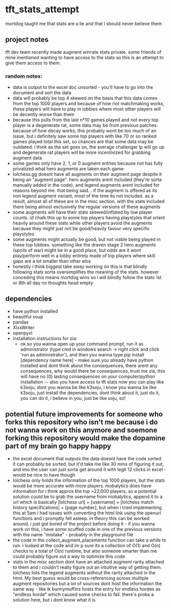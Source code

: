 # tft_stats_attempt
mortdog taught me that stats are a lie and that i should never believe them

## project notes
tft dev team recently made augment winrate stats private. some friends of mine mentioned wanting to have access to the stats so this is an attempt to give them access to them. 

### random notes:
- data is output to the excel doc unsorted - you'll have to go into the document and sort the data 
- data will probably be top 4 skewed on the basis that this data comes from the top 1000 players and because of how riot matchmaking works, these players will have to play in lobbies where most other players will be decently worse than them
- because this pulls from the last n*10 games played and not every top player is a degenerate rat, some data may be from previous patches. because of how decay works, this probably wont be too much of an issue, but i definitely saw some top players with like 70 or so ranked games played total this set, so chances are that some data may be outdated. i think as the set goes on, the average challenger lp will go up and degenerate rat players will be more incentivized for grabbing augment data
- some games only have 2, 1, or 0 augment entries because riot has fully privatized what hero augments are taken each game
- lolchess.gg doesnt have all augments on their augment page despite it being an "augment page". hero augments arent included (they're sorta manually added in the code), and legend augments arent included for reasons beyond me. that being said... if the augment is offered as its non legend augment variant, most of the time its not included. as a result, almost all of these are in the misc section, with the stats included there being almost exclusively the regular versions of these augments 
- some augments will have their stats skewed/inflated by low player counts.  id chalk this up to some top players having playstyles that orient heavily around these stats while other players avoid the augments because they might just not be good/heavily favour very specific playstyles
- some augments might actually be good, but not viable being played in these top lobbies. something like the draven stage 2 hero augments (spoils of war) might be in a good place, but odds are it wont play/perform well in a lobby entirely made of top players where skill gaps are a lot smaller than other elos
- honestly i think biggest take away working on this is that blindly following stats sorta oversimplifies the meaning of the stats. however conceding this means mortdog wins so i will blindly follow the stats 1st or 8th all day no thoughts head empty

## dependencies
- have python installed
- beautiful soup
- pandas
- XlxsWriter
- openpyxl
- installation instructions for zia:
  - ok so you wanna open up your command prompt, run it as administrator (type cmd in windows search -> right click and click 'run as administrator'), and then you wanna type pip install [dependency name here] - make sure you already have python installed and dont think about the consequences, there arent any consequences, why would there be consequences, trust me zia, this will have no (0) lasting consequences on your computer/python installation -- also you have access to tft stats now you can play like k3soju, dont you wanna be like k3soju, i know you wanna be like k3soju, just install the dependencies, dont think about it, just do it, you can do it, i believe in you, just be like soju, ez!

## potential future improvements for someone who forks this repository who isn't me because i do not wanna work on this anymore and soemone forking this repository would make the dopamine part of my brain go happy happy 
- the excel document that outputs the data doesnt have the code sorted. it can probably be sorted, but it'd take me like 30 mins of figuring it out, and imo the user can just sorta get around it with legit 12 clicks in excel - would be nice to have though 
- lolchess only holds the information of the top 1000 players, but the stats would be more accurate with more players. mobalytics does have information for i think approx the top ~22,000 players, so a potential solution could be to grab the username from mobalytics, append it to a url which is basically [lolchess url] + [username] + [lolchess match history specifications] + [page number], but when i tried implementing this at 5am i had issues with converting the html link using the openurl functions and i promptly fell asleep. in theory this can be worked around, i just got bored of the project before doing it - if you wanna work on this, i have some scuffed code in one of the previous versions with the name "mistake" - probably in the playground file
- the code in the collect_augment_placements function can take a while to run. i looked at the code and im p sure its a collection of O(1) and O(n) checks to a total of O(n) runtime, but also someone smarter than me could probably figure out a way to optimize this code
- stats in the misc section dont have an attached augment rarity attached to them and i couldn't really figure out an intuitive way of getting them. lolchess lists the legend augments without the rarity attached in the html. My best guess would be cross-referencing across multiple augment repositories but a lot of sources dont host the information the same way - like ik bunnymuffins hosts the entry for endless hordes as "endless horde" which caused some checks to fail. there's probs a solution here, but i dont know what it is
